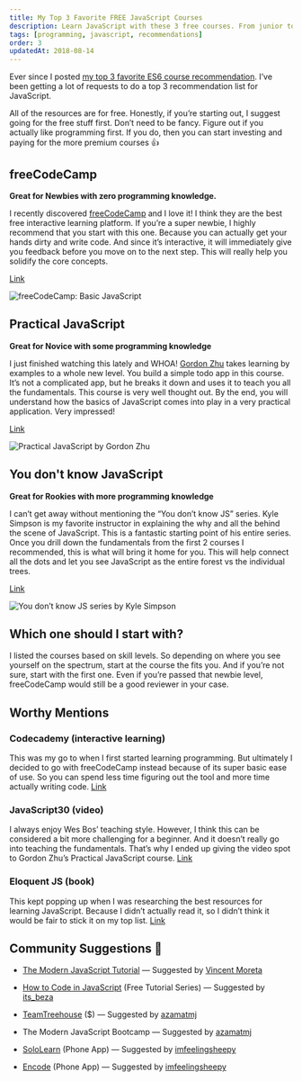 ```yaml
---
title: My Top 3 Favorite FREE JavaScript Courses
description: Learn JavaScript with these 3 free courses. From junior to senior, there's a course for you to get started and level up. Read my review...
tags: [programming, javascript, recommendations]
order: 3
updatedAt: 2018-08-14
---
```


Ever since I posted [my top 3 favorite ES6 course recommendation](/blog/my-top-3-favorite-es6-courses). I’ve been getting a lot of requests to do a top 3 recommendation list for JavaScript.

All of the resources are for free. Honestly, if you’re starting out, I suggest going for the free stuff first. Don’t need to be fancy. Figure out if you actually like programming first. If you do, then you can start investing and paying for the more premium courses 👍

## freeCodeCamp

**Great for Newbies with zero programming knowledge.**

I recently discovered [freeCodeCamp](https://www.freecodecamp.org/) and I love it! I think they are the best free interactive learning platform. If you’re a super newbie, I highly recommend that you start with this one. Because you can actually get your hands dirty and write code. And since it’s interactive, it will immediately give you feedback before you move on to the next step. This will really help you solidify the core concepts.

[Link](https://learn.freecodecamp.org/javascript-algorithms-and-data-structures/basic-javascript/)

![freeCodeCamp: Basic JavaScript](https://cdn-images-1.medium.com/max/2000/1*ewtBIx_aS3NmPpndE-b3-g.png)

## Practical JavaScript

**Great for Novice with some programming knowledge**

I just finished watching this lately and WHOA! [Gordon Zhu](undefined) takes learning by examples to a whole new level. You build a simple todo app in this course. It’s not a complicated app, but he breaks it down and uses it to teach you all the fundamentals. This course is very well thought out. By the end, you will understand how the basics of JavaScript comes into play in a very practical application. Very impressed!

[Link](https://watchandcode.com)

![Practical JavaScript by Gordon Zhu](https://cdn-images-1.medium.com/max/2000/1*t0-UtQ1858YuZtFOg6Pvtg.png)

## You don't know JavaScript

**Great for Rookies with more programming knowledge**

I can’t get away without mentioning the “You don’t know JS” series. Kyle Simpson is my favorite instructor in explaining the why and all the behind the scene of JavaScript. This is a fantastic starting point of his entire series. Once you drill down the fundamentals from the first 2 courses I recommended, this is what will bring it home for you. This will help connect all the dots and let you see JavaScript as the entire forest vs the individual trees.

[Link](https://github.com/getify/You-Dont-Know-JS)

![You don’t know JS series by Kyle Simpson](https://cdn-images-1.medium.com/max/2000/1*9zhlrpI3Fvj0WML5DD-Cvw.png)

## Which one should I start with?

I listed the courses based on skill levels. So depending on where you see yourself on the spectrum, start at the course the fits you. And if you’re not sure, start with the first one. Even if you’re passed that newbie level, freeCodeCamp would still be a good reviewer in your case.

## Worthy Mentions

### **Codecademy** (interactive learning)

This was my go to when I first started learning programming. But ultimately I decided to go with freeCodeCamp instead because of its super basic ease of use. So you can spend less time figuring out the tool and more time actually writing code. [Link](https://www.codecademy.com/learn/introduction-to-javascript)

### JavaScript30 (video)

I always enjoy Wes Bos’ teaching style. However, I think this can be considered a bit more challenging for a beginner. And it doesn’t really go into teaching the fundamentals. That’s why I ended up giving the video spot to Gordon Zhu’s Practical JavaScript course. [Link](https://javascript30.com)

### Eloquent JS (book)

This kept popping up when I was researching the best resources for learning JavaScript. Because I didn’t actually read it, so I didn’t think it would be fair to stick it on my top list. [Link](https://eloquentjavascript.net/)

## Community Suggestions 👏

- [The Modern JavaScript Tutorial](http://javascript.info/) — Suggested by [Vincent Moreta](undefined)

- [How to Code in JavaScript](https://www.digitalocean.com/community/tutorial_series/how-to-code-in-javascript) (Free Tutorial Series) — Suggested by [its_beza](https://www.instagram.com/its_beza/)

- [TeamTreehouse](https://teamtreehouse.com/) (\$) — Suggested by [azamatmj](https://www.instagram.com/azamatmj/)

- The Modern JavaScript Bootcamp — Suggested by [azamatmj](https://www.instagram.com/azamatmj/)

- [SoloLearn](https://www.sololearn.com/) (Phone App) — Suggested by [imfeelingsheepy](https://www.instagram.com/imfeelingsheepy/)

- [Encode](https://play.google.com/store/apps/details?id=com.upskew.encode&hl=en) (Phone App) — Suggested by [imfeelingsheepy](https://www.instagram.com/imfeelingsheepy/)
